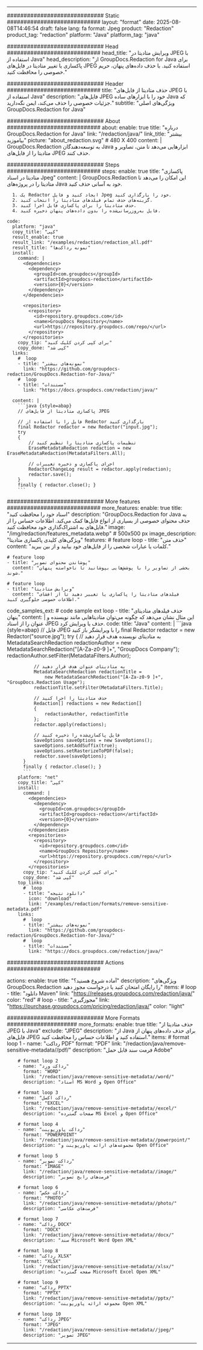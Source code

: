 
---
############################# Static ############################
layout: "format"
date:  2025-08-08T14:46:54
draft: false
lang: fa
format: Jpeg
product: "Redaction"
product_tag: "redaction"
platform: "Java"
platform_tag: "java"

############################# Head ############################
head_title: "ویرایش متادیتا در JPEG با استفاده از Java"
head_description: "از GroupDocs.Redaction for Java برای پاکسازی یا تغییر متادیتا در فایل‌های JPEG استفاده کنید. با حذف داده‌های پنهان، حریم خصوصی را محافظت کنید."

############################# Header ############################
title: "حذف متادیتا از فایل‌های JPEG با استفاده از Java" 
description: "فایل‌های JPEG خود را با ابزارهای ساده Java که جزئیات خصوصی را حذف می‌کند، ایمن نگه‌دارید."
subtitle: "ویژگی‌های اصلی GroupDocs.Redaction for Java" 

############################# About ############################
about:
    enable: true
    title: "درباره GroupDocs.Redaction for Java"
    link: "/redaction/java/"
    link_title: "بیشتر بیاموزید"
    picture: "about_redaction.svg" # 480 X 400
    content: |
       GroupDocs.Redaction به توسعه‌دهندگان Java ابزارهایی می‌دهد تا متن، تصاویر و متادیتا را از فایل‌های JPEG حذف کنند.

############################# Steps ############################
steps:
    enable: true
    title: "پاکسازی متادیتا در اسناد Jpeg"
    content: |
      GroupDocs.Redaction این امکان را می‌دهد تا متادیتا را در پروژه‌های Java خود به آسانی حذف کنید.
      
      1. یک Redactor ایجاد کنید و فایل Jpeg خود را بارگذاری کنید.
      2. گزینه‌های حذف تمام فیلدهای متادیتا را انتخاب کنید.
      3. حذف متادیتا را برای پاکسازی فایل اجرا کنید.
      4. فایل به‌روزرسانی‌شده را بدون داده‌های پنهان ذخیره کنید.
   
    code:
      platform: "java"
      copy_title: "کپی"
      result_enable: true
      result_link: "/examples/redaction/redaction_all.pdf"
      result_title: "نمونه رداکت‌ها"
      install:
        command: |
          <dependencies>
            <dependency>
              <groupId>com.groupdocs</groupId>
              <artifactId>groupdocs-redaction</artifactId>
              <version>{0}</version>
            </dependency>
          </dependencies>

          <repositories>
            <repository>
              <id>repository.groupdocs.com</id>
              <name>GroupDocs Repository</name>
              <url>https://repository.groupdocs.com/repo/</url>
            </repository>
          </repositories>
        copy_tip: "برای کپی کردن کلیک کنید"
        copy_done: "کپی شد"
      links:
        #  loop
        - title: "نمونه‌های بیشتر"
          link: "https://github.com/groupdocs-redaction/GroupDocs.Redaction-for-Java/"
        #  loop
        - title: "مستندات"
          link: "https://docs.groupdocs.com/redaction/java/"
          
      content: |
        ```java {style=abap}
        // پاکسازی متادیتا از فایل‌های JPEG

        // فایل را با استفاده از Redactor بارگذاری کنید
        final Redactor redactor = new Redactor("input.jpg");
        try
        {
            // تنظیمات پاکسازی متادیتا را تنظیم کنید
            EraseMetadataRedaction redaction = new EraseMetadataRedaction(MetadataFilters.All);

            // اجرای پاکسازی و ذخیره تغییرات
            RedactorChangeLog result = redactor.apply(redaction);
            redactor.save();
        }
        finally { redactor.close(); }
        ```            


############################# More features ############################
more_features:
  enable: true
  title: "اسناد خود را محافظت کنید"
  description: "GroupDocs.Redaction for Java به حذف محتوای خصوصی از بسیاری از انواع فایل‌ها کمک می‌کند. اطلاعات حساس را از فایل‌های به اشتراک‌گذاری خود محافظت کنید."
  image: "/img/redaction/features_metadata.webp" # 500x500 px
  image_description: "ویژگی‌های کلیدی پاکسازی متادیتا"
  features:
    # feature loop
    - title: "حذف متن"
      content: "کلمات یا عبارات شخصی را از فایل‌های خود بیابید و از بین ببرید."

    # feature loop
    - title: "پوشاندن محتوای تصویر"
      content: "بخشی از تصاویر را با پوشش‌هایی بپوشانید تا ناخواسته پنهان شوند."

    # feature loop
    - title: "ویرایش متادیتا"
      content: "فیلدهای متادیتا را پاکسازی یا تغییر دهید تا از افشای اطلاعات خصوصی جلوگیری کنید."
      
  code_samples_ext:
    # code sample ext loop
    - title: "حذف فیلدهای متادیتای پنهان"
      content: |
        این مثال نشان می‌دهد که چگونه می‌توان متادیتاهایی مانند نویسنده و عنوان را از اسناد JPEG حذف یا ویرایش کرد.
      code:
        title: "Java"
        content: |
          ```java {style=abap}
          //  فایل JPEG را با ویرایشگر باز کنید
          final Redactor redactor = new Redactor("source.jpg");
          try
          {
              // به متادیتای نویسنده هدف قرار دهید
              MetadataSearchRedaction redactionAuthor = 
                  new MetadataSearchRedaction("[A-Za-z0-9 ]+", "GroupDocs Company");
              redactionAuthor.setFilter(MetadataFilters.Author);

              // به متادیتای عنوان هدف قرار دهید
              MetadataSearchRedaction redactionTitle = 
                  new MetadataSearchRedaction("[A-Za-z0-9 ]+", "GroupDocs.Redaction Usage");
              redactionTitle.setFilter(MetadataFilters.Title);

              // حذف متادیتا را اجرا کنید
              Redaction[] redactions = new Redaction[]
              {
                  redactionAuthor, redactionTitle
              };
              redactor.apply(redactions);

              // فایل پاکسازی‌شده را ذخیره کنید
              SaveOptions saveOptions = new SaveOptions();
              saveOptions.setAddSuffix(true);
              saveOptions.setRasterizeToPDF(false);
              redactor.save(saveOptions);
          }
          finally { redactor.close(); }
          ```
        platform: "net"
        copy_title: "کپی"
        install:
          command: |
            <dependencies>
              <dependency>
                <groupId>com.groupdocs</groupId>
                <artifactId>groupdocs-redaction</artifactId>
                <version>{0}</version>
              </dependency>
            </dependencies>
            <repositories>
              <repository>
                <id>repository.groupdocs.com</id>
                <name>GroupDocs Repository</name>
                <url>https://repository.groupdocs.com/repo/</url>
              </repository>
            </repositories>
          copy_tip: "برای کپی کردن کلیک کنید"
          copy_done: "کپی شد"
        top_links:
          #  loop
          - title: "دانلود نتیجه"
            icon: "download"
            link: "/examples/redaction/formats/remove-sensitive-metadata.pdf"
        links:
          #  loop
          - title: "نمونه‌های بیشتر"
            link: "https://github.com/groupdocs-redaction/GroupDocs.Redaction-for-Java/"
          #  loop
          - title: "مستندات"
            link: "https://docs.groupdocs.com/redaction/java/"


############################# Actions ############################

actions:
  enable: true
  title: "آماده شروع هستید؟"
  description: "ویژگی‌های GroupDocs.Redaction را رایگان امتحان کنید یا درخواست مجوز دهید"
  items:
    #  loop
    - title: "دانلود Maven"
      link: "https://releases.groupdocs.com/redaction/java/"
      color: "red"
        #  loop
    - title: "مجوزگیری"
      link: "https://purchase.groupdocs.com/pricing/redaction/java/"
      color: "light"


############################# More Formats #####################
more_formats:
    enable: true
    title: "حذف متادیتا از JPEG با Java"
    exclude: "JPEG"
    description: "از Java برای حذف داده‌های پنهان از فایل‌های JPEG استفاده کنید و اطلاعات حساس را محافظت کنید."
    items: 
        # format loop 1
        - name: "رداکت PDF"
          format: "PDF"
          link: "/redaction/java/remove-sensitive-metadata//pdf/"
          description: "فرمت سند قابل حمل Adobe"

        # format loop 2
        - name: "رداکت ورد"
          format: "WORD"
          link: "/redaction/java/remove-sensitive-metadata//word/"
          description: "اسناد MS Word و Open Office"
          
        # format loop 3
        - name: "رداکت اکسل"
          format: "EXCEL"
          link: "/redaction/java/remove-sensitive-metadata//excel/"
          description: "صفحات گسترده MS Excel و Open Office"

        # format loop 4
        - name: "رداکت پاورپوینت"
          format: "POWERPOINT"
          link: "/redaction/java/remove-sensitive-metadata//powerpoint/"
          description: "مجموعه‌های ارائه پاورپوینت و Open Office"

        # format loop 5
        - name: "رداکت تصویر"
          format: "IMAGE"
          link: "/redaction/java/remove-sensitive-metadata//image/"
          description: "فرمت‌های رایج تصویر"

        # format loop 6
        - name: "رداکت عکس"
          format: "PHOTO"
          link: "/redaction/java/remove-sensitive-metadata//photo/"
          description: "فرمت‌های عکاسی"

        # format loop 7
        - name: "رداکت DOCX"
          format: "DOCX"
          link: "/redaction/java/remove-sensitive-metadata//docx/"
          description: "سند Microsoft Word Open XML"
          
        # format loop 8
        - name: "رداکت XLSX"
          format: "XLSX"
          link: "/redaction/java/remove-sensitive-metadata//xlsx/"
          description: "صفحه گسترده Microsoft Excel Open XML"
          
        # format loop 9
        - name: "رداکت PPTX"
          format: "PPTX"
          link: "/redaction/java/remove-sensitive-metadata//pptx/"
          description: "مجموعه ارائه پاورپوینت Open XML"

        # format loop 10
        - name: "رداکت JPEG"
          format: "JPEG"
          link: "/redaction/java/remove-sensitive-metadata//jpeg/"
          description: "تصویر JPEG"


---